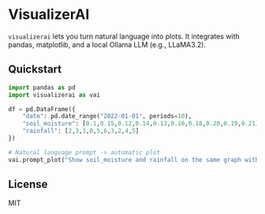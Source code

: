 # VisualizerAI

`visualizerai` lets you turn natural language into plots.
It integrates with pandas, matplotlib, and a local Ollama LLM (e.g., LLaMA3.2).

## Quickstart

```python
import pandas as pd
import visualizerai as vai

df = pd.DataFrame({
    "date": pd.date_range("2022-01-01", periods=10),
    "soil_moisture": [0.1,0.15,0.12,0.14,0.13,0.16,0.18,0.20,0.19,0.21],
    "rainfall": [2,3,1,0,5,6,3,2,4,5]
})

# Natural language prompt -> automatic plot
vai.prompt_plot("Show soil_moisture and rainfall on the same graph with labels", df)
```

## License
MIT
